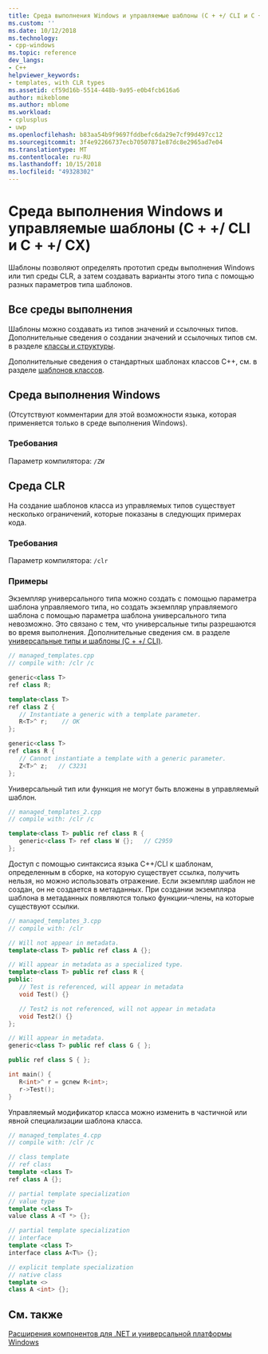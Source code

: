 ```yaml
---
title: Среда выполнения Windows и управляемые шаблоны (C + +/ CLI и C + +/ CX) | Документация Майкрософт
ms.custom: ''
ms.date: 10/12/2018
ms.technology:
- cpp-windows
ms.topic: reference
dev_langs:
- C++
helpviewer_keywords:
- templates, with CLR types
ms.assetid: cf59d16b-5514-448b-9a95-e0b4fcb616a6
author: mikeblome
ms.author: mblome
ms.workload:
- cplusplus
- uwp
ms.openlocfilehash: b83aa54b9f9697fddbefc6da29e7cf99d497cc12
ms.sourcegitcommit: 3f4e92266737ecb70507871e87dc8e2965ad7e04
ms.translationtype: MT
ms.contentlocale: ru-RU
ms.lasthandoff: 10/15/2018
ms.locfileid: "49328302"
---
```

# <a name="windows-runtime-and-managed-templates-ccli-and-ccx"></a>Среда выполнения Windows и управляемые шаблоны (C + +/ CLI и C + +/ CX)

Шаблоны позволяют определять прототип среды выполнения Windows или тип среды CLR, а затем создавать варианты этого типа с помощью разных параметров типа шаблонов.

## <a name="all-runtimes"></a>Все среды выполнения

Шаблоны можно создавать из типов значений и ссылочных типов.  Дополнительные сведения о создании значений и ссылочных типов см. в разделе [классы и структуры](../windows/classes-and-structs-cpp-component-extensions.md).

Дополнительные сведения о стандартных шаблонах классов C++, см. в разделе [шаблонов классов](../cpp/class-templates.md).

## <a name="windows-runtime"></a>Среда выполнения Windows

(Отсутствуют комментарии для этой возможности языка, которая применяется только в среде выполнения Windows).

### <a name="requirements"></a>Требования

Параметр компилятора: `/ZW`

## <a name="common-language-runtime"></a>Среда CLR

На создание шаблонов класса из управляемых типов существует несколько ограничений, которые показаны в следующих примерах кода.

### <a name="requirements"></a>Требования

Параметр компилятора: `/clr`

### <a name="examples"></a>Примеры

Экземпляр универсального типа можно создать с помощью параметра шаблона управляемого типа, но создать экземпляр управляемого шаблона с помощью параметра шаблона универсального типа невозможно. Это связано с тем, что универсальные типы разрешаются во время выполнения. Дополнительные сведения см. в разделе [универсальные типы и шаблоны (C + +/ CLI)](../windows/generics-and-templates-visual-cpp.md).

```cpp
// managed_templates.cpp
// compile with: /clr /c

generic<class T>
ref class R;

template<class T>
ref class Z {
   // Instantiate a generic with a template parameter.
   R<T>^ r;    // OK
};

generic<class T>
ref class R {
   // Cannot instantiate a template with a generic parameter.
   Z<T>^ z;   // C3231
};
```

Универсальный тип или функция не могут быть вложены в управляемый шаблон.

```cpp
// managed_templates_2.cpp
// compile with: /clr /c

template<class T> public ref class R {
   generic<class T> ref class W {};   // C2959
};
```

Доступ с помощью синтаксиса языка C++/CLI к шаблонам, определенным в сборке, на которую существует ссылка, получить нельзя, но можно использовать отражение. Если экземпляр шаблон не создан, он не создается в метаданных. При создании экземпляра шаблона в метаданных появляются только функции-члены, на которые существуют ссылки.

```cpp
// managed_templates_3.cpp
// compile with: /clr

// Will not appear in metadata.
template<class T> public ref class A {};

// Will appear in metadata as a specialized type.
template<class T> public ref class R {
public:
   // Test is referenced, will appear in metadata
   void Test() {}

   // Test2 is not referenced, will not appear in metadata
   void Test2() {}
};

// Will appear in metadata.
generic<class T> public ref class G { };

public ref class S { };

int main() {
   R<int>^ r = gcnew R<int>;
   r->Test();
}
```

Управляемый модификатор класса можно изменить в частичной или явной специализации шаблона класса.

```cpp
// managed_templates_4.cpp
// compile with: /clr /c

// class template
// ref class
template <class T>
ref class A {};

// partial template specialization
// value type
template <class T>
value class A <T *> {};

// partial template specialization
// interface
template <class T>
interface class A<T%> {};

// explicit template specialization
// native class
template <>
class A <int> {};
```

## <a name="see-also"></a>См. также

[Расширения компонентов для .NET и универсальной платформы Windows](../windows/component-extensions-for-runtime-platforms.md)